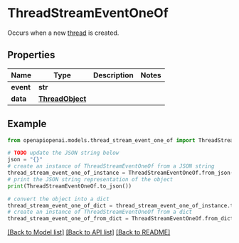 # ThreadStreamEventOneOf

Occurs when a new [thread](/docs/api-reference/threads/object) is created.

## Properties

Name | Type | Description | Notes
------------ | ------------- | ------------- | -------------
**event** | **str** |  | 
**data** | [**ThreadObject**](ThreadObject.md) |  | 

## Example

```python
from openapiopenai.models.thread_stream_event_one_of import ThreadStreamEventOneOf

# TODO update the JSON string below
json = "{}"
# create an instance of ThreadStreamEventOneOf from a JSON string
thread_stream_event_one_of_instance = ThreadStreamEventOneOf.from_json(json)
# print the JSON string representation of the object
print(ThreadStreamEventOneOf.to_json())

# convert the object into a dict
thread_stream_event_one_of_dict = thread_stream_event_one_of_instance.to_dict()
# create an instance of ThreadStreamEventOneOf from a dict
thread_stream_event_one_of_from_dict = ThreadStreamEventOneOf.from_dict(thread_stream_event_one_of_dict)
```
[[Back to Model list]](../README.md#documentation-for-models) [[Back to API list]](../README.md#documentation-for-api-endpoints) [[Back to README]](../README.md)


